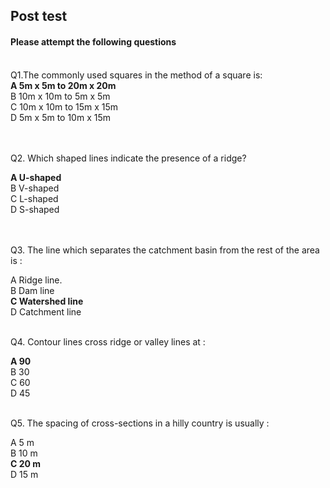 ## Post test
#### Please attempt the following questions

<br>
Q1.The commonly used squares in the method of a square is:<br>
<b>A   5m x 5m to 20m x 20m</b><br>
B   10m x 10m to 5m x 5m<br>
C   10m x 10m to 15m x 15m<br>
D    5m x 5m to 10m x 15m<br>
<br><br>

Q2. Which shaped lines indicate the presence of a ridge?<br>

<b>A   U-shaped</b><br>
B   V-shaped<br>
C   L-shaped<br>
D   S-shaped<br>
<br><br>

Q3. The line which separates the catchment basin from the rest of the area is : <br>

A   Ridge line.<br>
B   Dam line<br>
<b>C   Watershed line</b><br>
D    Catchment line<br><br>


Q4. Contour lines cross ridge or valley lines at :<br>

<b>A   90</b><br>
B   30<br>
C   60<br>
D   45<br><br>


Q5. The spacing of cross-sections in a hilly country is usually :<br>

A   5 m<br>
B   10 m<br>
<b>C   20 m</b><br>
D   15 m<br>
<br>



